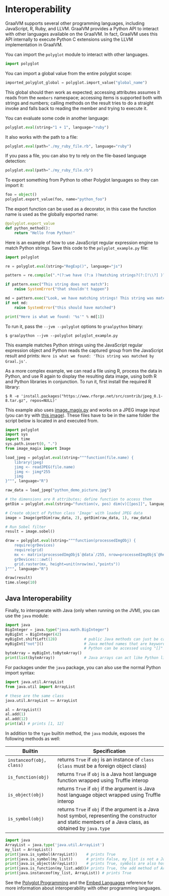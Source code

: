 # Interoperability

GraalVM supports several other programming languages, including JavaScript, R,
Ruby, and LLVM. GraalVM provides a Python API to interact with other languages
available on the GraalVM. In fact, GraalVM uses this API internally to
execute Python C extensions using the LLVM implementation in GraalVM.

You can import the `polyglot` module to interact with other languages.

```python
import polyglot
```

You can import a global value from the entire polyglot scope:
```python
imported_polyglot_global = polyglot.import_value("global_name")
```

This global should then work as expected; accessing attributes assumes it reads
from the `members` namespace; accessing items is supported both with strings and
numbers; calling methods on the result tries to do a straight invoke and falls
back to reading the member and trying to execute it.

You can evaluate some code in another language:
```python
polyglot.eval(string="1 + 1", language="ruby")
```

It also works with the path to a file:
```python
polyglot.eval(path="./my_ruby_file.rb", language="ruby")
```

If you pass a file, you can also try to rely on the file-based language detection:
```python
polyglot.eval(path="./my_ruby_file.rb")
```

To export something from Python to other Polyglot languages so they can import
it:
```python
foo = object()
polyglot.export_value(foo, name="python_foo")
```

The export function can be used as a decorator, in this case the function name
is used as the globally exported name:
```python
@polyglot.export_value
def python_method():
    return "Hello from Python!"
```

Here is an example of how to use JavaScript regular expression engine to
match Python strings. Save this code to the `polyglot_example.py` file:

```python
import polyglot

re = polyglot.eval(string="RegExp()", language="js")

pattern = re.compile(".*(?:we have (?:a )?matching strings?(?:[!\\?] )?)(.*)")

if pattern.exec("This string does not match"):
    raise SystemError("that shouldn't happen")

md = pattern.exec("Look, we have matching strings! This string was matched by Graal.js")
if not md:
    raise SystemError("this should have matched")

print("Here is what we found: '%s'" % md[1])
```

To run it, pass the `--jvm --polyglot` options to `graalpython` binary:
```shell
$ graalpython --jvm --polyglot polyglot_example.py
```

This example matches Python strings using the JavaScript regular expression object
and Python reads the captured group from the JavaScript result and prints: `Here
is what we found: 'This string was matched by Graal.js'`.

As a more complex example, we can read a file using R, process the data in
Python, and use R again to display the resulting data image, using both R and
Python libraries in conjunction. To run it, first install the
required R library:
```shell
$ R -e 'install.packages("https://www.rforge.net/src/contrib/jpeg_0.1-8.tar.gz", repos=NULL)'
```

This example also uses [image_magix.py](http://graalvm.org/docs/examples/image_magix.py) and works
on a JPEG image input (you can try with [this image](https://www.graalvm.org/resources/img/python_demo_picture.jpg)). These files have to be in the same folder the script below is located in and executed from.

```python
import polyglot
import sys
import time
sys.path.insert(0, ".")
from image_magix import Image

load_jpeg = polyglot.eval(string="""function(file.name) {
    library(jpeg)
    jimg <- readJPEG(file.name)
    jimg <- jimg*255
    jimg
}""", language="R")

raw_data = load_jpeg("python_demo_picture.jpg")

# the dimensions are R attributes; define function to access them
getDim = polyglot.eval(string="function(v, pos) dim(v)[[pos]]", language="R")

# Create object of Python class 'Image' with loaded JPEG data
image = Image(getDim(raw_data, 2), getDim(raw_data, 1), raw_data)

# Run Sobel filter
result = image.sobel()

draw = polyglot.eval(string="""function(processedImgObj) {
    require(grDevices)
    require(grid)
    mx <- matrix(processedImgObj$`@data`/255, nrow=processedImgObj$`@height`, ncol=processedImgObj$`@width`)
    grDevices:::awt()
    grid.raster(mx, height=unit(nrow(mx),"points"))
}""", language="R")

draw(result)
time.sleep(10)
```

## Java Interoperability

Finally, to interoperate with Java (only when running on the JVM), you can use
the `java` module:
```python
import java
BigInteger = java.type("java.math.BigInteger")
myBigInt = BigInteger(42)
myBigInt.shiftLeft(128)            # public Java methods can just be called
myBigInt["not"]()                  # Java method names that are keywords in
                                   # Python can be accessed using "[]"
byteArray = myBigInt.toByteArray()
print(list(byteArray))             # Java arrays can act like Python lists
```

For packages under the `java` package, you can also use the normal Python import
syntax:
```python
import java.util.ArrayList
from java.util import ArrayList

# these are the same class
java.util.ArrayList == ArrayList

al = ArrayList()
al.add(1)
al.add(12)
print(al) # prints [1, 12]
```

In addition to the `type` builtin method, the `java` module, exposes the following
methods as well:

Builtin                  | Specification
---                      | ---
`instanceof(obj, class)` | returns `True` if `obj` is an instance of `class` (`class` must be a foreign object class)
`is_function(obj)`       | returns `True` if `obj` is a Java host language function wrapped using Truffle interop
`is_object(obj)`         | returns `True` if `obj` if the argument is Java host language object wrapped using Truffle interop
`is_symbol(obj)`         | returns `True` if `obj` if the argument is a Java host symbol, representing the constructor and static members of a Java class, as obtained by `java.type`

```python
import java
ArrayList = java.type('java.util.ArrayList')
my_list = ArrayList()
print(java.is_symbol(ArrayList))    # prints True
print(java.is_symbol(my_list))      # prints False, my_list is not a Java host symbol
print(java.is_object(ArrayList))    # prints True, symbols are also host objects
print(java.is_function(my_list.add))# prints True, the add method of ArrayList
print(java.instanceof(my_list, ArrayList)) # prints True
```

See the [Polyglot Programming](https://www.graalvm.org/docs/reference-manual/polyglot-programming/) and the [Embed Languages](https://www.graalvm.org/docs/reference-manual/embed-languages/#Function_Python) reference
for more information about interoperability with other programming languages.
